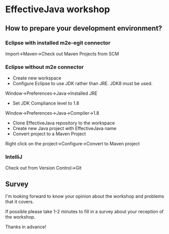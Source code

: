 # EffectiveJava workshop

## How to prepare your development environment?

### Eclipse with installed m2e-egit connector

Import->Maven->Check out Maven Projects from SCM

### Eclipse without m2e connector

* Create new workspace
* Configure Eclipse to use JDK rather than JRE. JDK8 must be used.

Window->Preferences->Java->Installed JRE

* Set JDK Compliance level to 1.8

Window->Preferences->Java->Compiler->1.8

* Clone EffectiveJava repository to the workspace
* Create new Java project with EffectiveJava name
* Convert project to a Maven Project

Right click on the project->Configure->Convert to Maven project

### IntelliJ

Check out from Version Control->Git

## Survey

I'm looking forward to know your opinion about the workshop and problems that it covers.

If possible please take 1-2 minutes to fill in a survey about your reception of the workshop.

Thanks in advance!